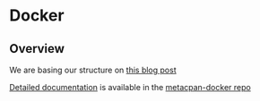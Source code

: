 # Docker

## Overview

We are basing our structure on [this blog post](https://medium.com/vaidikkapoor/managing-open-source-docker-images-on-docker-hub-using-travis-7fd33bc96d65)

[Detailed documentation](https://github.com/metacpan/metacpan-docker) is available in the [metacpan-docker repo](https://github.com/metacpan/metacpan-docker)
